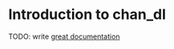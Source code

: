 # Introduction to chan_dl

TODO: write [great documentation](http://jacobian.org/writing/what-to-write/)
